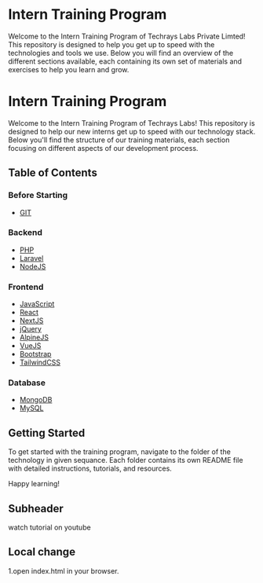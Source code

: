 # Intern Training Program

Welcome to the Intern Training Program of Techrays Labs Private Limted! This repository is designed to help you get up to speed with the technologies and tools we use. Below you will find an overview of the different sections available, each containing its own set of materials and exercises to help you learn and grow.

# Intern Training Program

Welcome to the Intern Training Program of Techrays Labs! This repository is designed to help our new interns get up to speed with our technology stack. Below you'll find the structure of our training materials, each section focusing on different aspects of our development process.

## Table of Contents

### Before Starting

- [GIT](GIT)

### Backend

- [PHP](Backend/PHP)
- [Laravel](Backend/Laravel)
- [NodeJS](Backend/NodeJS)

### Frontend

- [JavaScript](Frontend/JavaScript)
- [React](Frontend/React)
- [NextJS](Frontend/NextJS)
- [jQuery](Frontend/jQuery)
- [AlpineJS](Frontend/AlpineJS)
- [VueJS](Frontend/VueJS)
- [Bootstrap](Frontend/Bootstrap)
- [TailwindCSS](Frontend/TailwindCSS)

### Database

- [MongoDB](Database/MongoDB)
- [MySQL](Database/MySQL)

## Getting Started

To get started with the training program, navigate to the folder of the technology in given sequance. Each folder contains its own README file with detailed instructions, tutorials, and resources.

Happy learning!


## Subheader
watch tutorial on youtube 

## Local change
1.open index.html in your browser.

